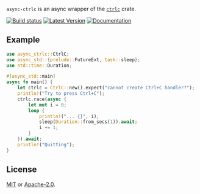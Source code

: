 `async-ctrlc` is an async wrapper of the [`ctrlc`] crate.

[![Build status](https://github.com/kennytm/async-ctrlc/workflows/Rust/badge.svg)](https://github.com/kennytm/async-ctrlc/actions?query=workflow%3ARust)
[![Latest Version](https://img.shields.io/crates/v/async-ctrlc.svg)](https://crates.io/crates/async-ctrlc)
[![Documentation](https://img.shields.io/badge/api-rustdoc-blue.svg)](https://docs.rs/async-ctrlc)

## Example

```rust
use async_ctrlc::CtrlC;
use async_std::{prelude::FutureExt, task::sleep};
use std::time::Duration;

#[async_std::main]
async fn main() {
    let ctrlc = CtrlC::new().expect("cannot create Ctrl+C handler?");
    println!("Try to press Ctrl+C");
    ctrlc.race(async {
        let mut i = 0;
        loop {
            println!("... {}", i);
            sleep(Duration::from_secs(1)).await;
            i += 1;
        }
    }).await;
    println!("Quitting");
}
```

[`ctrlc`]: https://github.com/Detegr/rust-ctrlc

## License

[MIT](./LICENSE-MIT) or [Apache-2.0](./LICENSE-APACHE).

